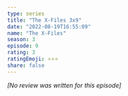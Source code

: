 ```yaml
---
type: series
title: "The X-Files 3x9"
date: "2022-08-19T16:55:09"
name: "The X-Files"
season: 3
episode: 9
rating: 3
ratingEmoji: ⭐️⭐️⭐️
share: false
---
```


*[No review was written for this episode]*
